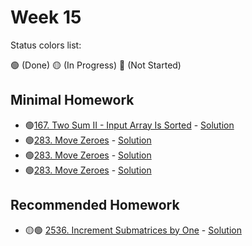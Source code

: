 # Week 15

Status colors list:

🟢 (Done)
🟡 (In Progress)
🔴 (Not Started)

## Minimal Homework

- 🟢[167. Two Sum II - Input Array Is Sorted](https://leetcode.com/problems/two-sum-ii-input-array-is-sorted/description/) - [Solution](TwoSumII-InputArrayIsSorted.java)
- 🟢[283. Move Zeroes](https://leetcode.com/problems/move-zeroes/description/) - [Solution](LinkedListCycle.java)
- 🟢[283. Move Zeroes](https://leetcode.com/problems/move-zeroes/description/) - [Solution](LinkedListCycle.java)
- 🟢[283. Move Zeroes](https://leetcode.com/problems/move-zeroes/description/) - [Solution](LinkedListCycle.java)

## Recommended Homework

- 🟡:green_circle: [2536. Increment Submatrices by One](https://leetcode.com/problems/increment-submatrices-by-one/) - [Solution]()
